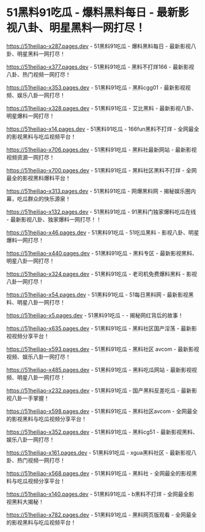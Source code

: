 # 51黑料91吃瓜 - 爆料黑料每日 - 最新影视八卦、明星黑料一网打尽！
https://51heiliao-x287.pages.dev - 51黑料91吃瓜 - 爆料黑料每日 - 最新影视八卦、明星黑料一网打尽！

https://51heiliao-x377.pages.dev - 51黑料91吃瓜 - 黑料不打烊166 - 最新影视八卦、热门视频一网打尽！

https://51heiliao-x353.pages.dev - 51黑料91吃瓜 - 黑料cgg01 - 最新影视视频、娱乐八卦一网打尽！

https://51heiliao-x328.pages.dev - 51黑料91吃瓜 - 艾比黑料 - 最新影视八卦、明星爆料一网打尽！

https://51heiliao-x14.pages.dev - 51黑料91吃瓜 - 166fun黑料不打烊 - 全网最全的影视黑料与吃瓜视频平台！

https://51heiliao-x706.pages.dev - 51黑料91吃瓜 - 黑料社最新网站 - 最新影视视频资源一网打尽！

https://51heiliao-x700.pages.dev - 51黑料91吃瓜 - 黑料社区黑料不打烊 - 全网最全的影视黑料爆料平台！

https://51heiliao-x313.pages.dev - 51黑料91吃瓜 - 网爆黑料网 - 揭秘娱乐圈内幕，吃瓜群众的快乐源泉！

https://51heiliao-x132.pages.dev - 51黑料91吃瓜 - 91黑料门独家爆料吃瓜在线 - 最新影视八卦、独家爆料一网打尽！！

https://51heiliao-x46.pages.dev - 51黑料91吃瓜 - 51吃瓜黑料 - 影视八卦、明星爆料一网打尽！

https://51heiliao-x440.pages.dev - 51黑料91吃瓜 - 黑料专区 - 最新影视黑料、明星八卦一网打尽！

https://51heiliao-x324.pages.dev - 51黑料91吃瓜 - 老司机免费爆料黑料 - 影视八卦一网打尽！

https://51heiliao-x54.pages.dev - 51黑料91吃瓜 - 51每日黑料网 - 最新影视黑料、明星八卦一网打尽！

https://51heiliao-x5.pages.dev - 51黑料91吃瓜 - - 揭秘网红背后的故事！

https://51heiliao-x635.pages.dev - 51黑料91吃瓜 - 黑料社区国产淫荡 - 最新影视视频分享平台！

https://51heiliao-x593.pages.dev - 51黑料91吃瓜 - 黑料社区 avcom - 最新影视视频、娱乐八卦一网打尽！

https://51heiliao-x485.pages.dev - 51黑料91吃瓜 - 黑料吃瓜网站 - 最新影视视频、明星八卦一网打尽！

https://51heiliao-x232.pages.dev - 51黑料91吃瓜 - 国产黑料反差吃瓜 - 最新影视八卦一手掌握！

https://51heiliao-x598.pages.dev - 51黑料91吃瓜 - 黑料社区avcom - 全网最全的影视黑料与吃瓜视频分享平台！

https://51heiliao-x352.pages.dev - 51黑料91吃瓜 - 黑料cg51 - 最新影视黑料、娱乐八卦一网打尽！

https://51heiliao-x161.pages.dev - 51黑料91吃瓜 - xgua黑料社区 - 最新影视八卦、热门视频一网打尽！

https://51heiliao-x568.pages.dev - 51黑料91吃瓜 - 黑料社 - 全网最全的影视黑料与吃瓜视频分享平台！

https://51heiliao-x140.pages.dev - 51黑料91吃瓜 - b黑料不打烊 - 全网最全影视黑料大揭秘！

https://51heiliao-x782.pages.dev - 51黑料91吃瓜 - 黑料网页版观看 - 全网最全的影视黑料与吃瓜视频平台！
